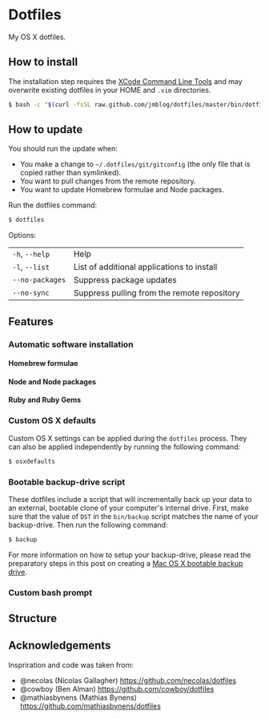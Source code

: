 # Dotfiles

My OS X dotfiles.

## How to install

The installation step requires the [XCode Command Line Tools](https://developer.apple.com/downloads) and may overwrite existing dotfiles in your HOME and `.vim` directories.

```bash
$ bash -c "$(curl -fsSL raw.github.com/jmblog/dotfiles/master/bin/dotfiles)"
```

## How to update

You should run the update when:

* You make a change to `~/.dotfiles/git/gitconfig` (the only file that is
  copied rather than symlinked).
* You want to pull changes from the remote repository.
* You want to update Homebrew formulae and Node packages.

Run the dotfiles command:

```bash
$ dotfiles
```

Options:

<table>
    <tr>
        <td><code>-h</code>, <code>--help</code></td>
        <td>Help</td>
    </tr>
    <tr>
        <td><code>-l</code>, <code>--list</code></td>
        <td>List of additional applications to install</td>
    </tr>
    <tr>
        <td><code>--no-packages</code></td>
        <td>Suppress package updates</td>
    </tr>
    <tr>
        <td><code>--no-sync</code></td>
        <td>Suppress pulling from the remote repository</td>
    </tr>
</table>


## Features

### Automatic software installation

#### Homebrew formulae

#### Node and Node packages

#### Ruby and Ruby Gems




### Custom OS X defaults

Custom OS X settings can be applied during the `dotfiles` process. They can
also be applied independently by running the following command:

```bash
$ osxdefaults
```

### Bootable backup-drive script

These dotfiles include a script that will incrementally back up your data to an
external, bootable clone of your computer's internal drive. First, make sure
that the value of `DST` in the `bin/backup` script matches the name of your
backup-drive. Then run the following command:

```bash
$ backup
```

For more information on how to setup your backup-drive, please read the
preparatory steps in this post on creating a [Mac OS X bootable backup
drive](http://nicolasgallagher.com/mac-osx-bootable-backup-drive-with-rsync/).

### Custom bash prompt


## Structure

## Acknowledgements

Inspriration and code was taken from:

* @necolas (Nicolas Gallagher) https://github.com/necolas/dotfiles
* @cowboy (Ben Alman) https://github.com/cowboy/dotfiles
* @mathiasbynens (Mathias Bynens) https://github.com/mathiasbynens/dotfiles
